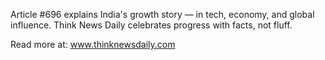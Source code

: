 Article #696 explains India's growth story — in tech, economy, and global influence. Think News Daily celebrates progress with facts, not fluff.

Read more at: www.thinknewsdaily.com